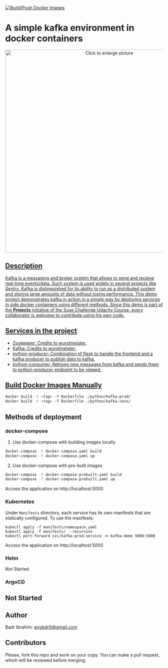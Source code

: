 [![Build/Push Docker Images](https://github.com/Badrmoh/kafka-prod-cons-demo/actions/workflows/docker.yml/badge.svg)](https://github.com/Badrmoh/kafka-prod-cons-demo/actions/workflows/docker.yml)

# A simple kafka environment in docker containers

<a href="https://drive.google.com/uc?export=view&id=1jtmCgG99xC7zp-r7TN4KZ1Dbe4gwzkMs"><img src="https://drive.google.com/uc?export=view&id=1jtmCgG99xC7zp-r7TN4KZ1Dbe4gwzkMs" style="text-align:center;width: 650px; max-width: 100%; height: auto" title="Click to enlarge picture" />
  
## Description
Kafka is a messaging and broker system that allows to send and receive real-time events/data. Such system is used widely in several projects like Sentry. Kafka is distinguished for its ability to run as a distributed system and storing large amounts of data without losing performance. This demo project demonstrates kafka in action in a simple way by deploying services in side docker containers using different methods. Since this demo is part of the **Projects** initiative of the Suse Challenge Udacity Course, every collaborator is welcome to contribute using his own code.

## Services in the project
- Zookeeper: Credits to wurstmeister.
- Kafka: Credits to wurstmeister.
- python-producer: Combination of flask to handle the frontend and a kafka producer to publish data to kafka.
- python-consumer: Retrives new messages from kafka and sends them to python-producer endpoint to be viewed.

## Build Docker Images Manually
```bash
docker build -t <tag> -f Dockerfile ./python/kafka-prod/
docker build -t <tag> -f Dockerfile ./python/kafka-cons/
```

## Methods of deployment
### docker-compose
1. Use docker-compose with building images locally
```bash
docker-compose -f docker-compose.yaml build
docker-compose -f docker-compose.yaml up
```
2. Use docker-compose with pre-built images
```bash
docker-compose -f docker-compose-prebuilt.yaml build
docker-compose -f docker-compose-prebuilt.yaml up
```

Access the application on http://localhost:5000
### Kubernetes
Under `Manifests` directory, each service has its own manifests that are statically configured.
To use the manifests:
```
kubectl apply -f manifests/namespace.yaml
kubectl apply -f manifests/ --recursive
kubectl port-forward svc/kafka-prod-service -n kafka-demo 5000:5000
```

Access the application on http://localhost:5000
### Helm
Not Started
### ArgoCD
Not Started
---
## Author
Badr Ibrahim: engbdr0@gmail.com
## Contributors
Please, fork this repo and work on your copy. You can make a pull request, which will be reviewed before merging.
